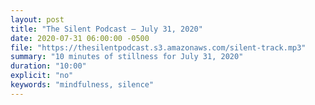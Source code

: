 ```yaml
---
layout: post
title: "The Silent Podcast — July 31, 2020"
date: 2020-07-31 06:00:00 -0500
file: "https://thesilentpodcast.s3.amazonaws.com/silent-track.mp3"
summary: "10 minutes of stillness for July 31, 2020"
duration: "10:00"
explicit: "no"
keywords: "mindfulness, silence"
---
```


